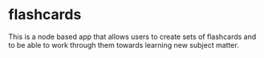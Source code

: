 # flashcards
This is a node based app that allows users to create sets of flashcards and to be able to work through them towards learning new subject matter.
